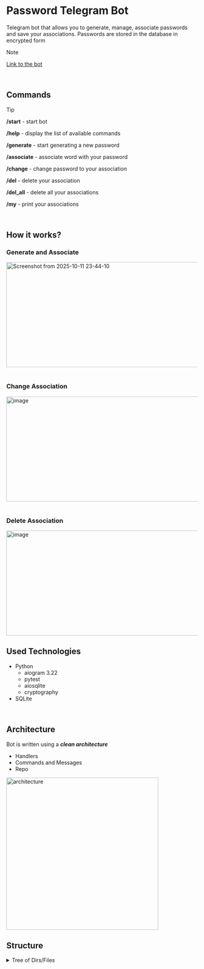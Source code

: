 # Password Telegram Bot

Telegram bot that allows you to generate, manage, associate passwords and save your associations. 
Passwords are stored in the database in encrypted form
> [!NOTE]
> [Link to the bot](https://t.me/pws_generator_bot)

<br>

## Commands
>[!TIP]
> **/start** - start bot
>
> **/help** - display the list of available commands
>
> **/generate** - start generating a new password
>
> **/associate** - associate word with your password
>
> **/change** - change password to your association
>
> **/del** - delete your association
>
> **/del_all** - delete all your associations
>
> **/my** - print your associations

<br>

## How it works?

### Generate and Associate
<img width="600" height="276" alt="Screenshot from 2025-10-11 23-44-10" src="https://github.com/user-attachments/assets/17b290cb-8679-4c5b-973b-4cd7b7560a51" />

 <br>
 <br>
 
### Change Association
<img width="600" height="276" alt="image" src="https://github.com/user-attachments/assets/d68aaa1c-f01e-443d-b8bc-1589fce8520c" />

<br>
<br>

### Delete Association
<img width="600" height="276" alt="image" src="https://github.com/user-attachments/assets/97b8df32-5959-4e54-8e43-31bd412c3df1" />

<br>

## Used Technologies
- Python
  - aiogram 3.22
  - pytest
  - aiosqlite
  - cryptography
- SQLite

<br>

## Architecture
Bot is written using a ***clean architecture***

- Handlers
- Commands and Messages
- Repo

<img width="400" height="400" alt="architecture" src="https://github.com/user-attachments/assets/2241f031-ee50-4e28-ad1e-1c297831ac61" />

<br>

## Structure
<details> <summary>Tree of Dirs/Files</summary>
  
```
├── app
│   ├── app.py
│   ├── commands
│   │   ├── association
│   │   │   ├── adder.py
│   │   │   ├── association.py
│   │   │   ├── changer.py
│   │   │   ├── deleter.py
│   │   │   ├── __init__.py
│   │   │   └── printer.py
│   │   ├── commands.py
│   │   ├── default
│   │   │   ├── helper.py
│   │   │   ├── __init__.py
│   │   │   └── starter.py
│   │   ├── __init__.py
│   │   └── password
│   │       ├── __init__.py
│   │       └── password.py
│   ├── errors
│   │   ├── errors.py
│   │   └── __init__.py
│   ├── handlers
│   │   ├── association
│   │   │   ├── adder.py
│   │   │   ├── association.py
│   │   │   ├── changer.py
│   │   │   ├── deleter.py
│   │   │   ├── __init__.py
│   │   │   └── printer.py
│   │   ├── default
│   │   │   ├── help.py
│   │   │   ├── __init__.py
│   │   │   └── start.py
│   │   ├── handler.py
│   │   ├── __init__.py
│   │   ├── message
│   │   │   ├── __init__.py
│   │   │   └── message.py
│   │   ├── password
│   │   │   ├── __init__.py
│   │   │   └── password.py
│   │   └── registrator
│   │       ├── __init__.py
│   │       └── registrator.py
│   ├── __init__.py
│   ├── message
│   │   ├── __init__.py
│   │   └── message.py
│   ├── password
│   │   ├── generator.py
│   │   └── __init__.py
│   ├── repo
│   │   ├── __init__.py
│   │   ├── query
│   │   │   ├── common
│   │   │   │   ├── common.py
│   │   │   │   └── __init__.py
│   │   │   ├── creator
│   │   │   │   ├── creator.py
│   │   │   │   └── __init__.py
│   │   │   ├── __init__.py
│   │   │   ├── password
│   │   │   │   ├── __init__.py
│   │   │   │   └── password.py
│   │   │   └── user
│   │   │       ├── __init__.py
│   │   │       └── user.py
│   │   ├── repo.py
│   │   └── tables.py
│   └── state
│       ├── __init__.py
│       └── state.py
├── config
│   ├── config.py
│   └── __init__.py
├── LICENSE
├── logger
│   ├── __init__.py
│   └── logger.py
├── main.py
├── passwords.db
├── README.md
├── requirements.txt
├── test.db
├── tests
│   ├── converter
│   │   ├── fixture.py
│   │   ├── __init__.py
│   │   └── test_converter.py
│   ├── encrypter
│   │   ├── fixture.py
│   │   ├── __init__.py
│   │   └── test_encrypter.py
│   ├── generator
│   │   ├── fixture.py
│   │   ├── __init__.py
│   │   └── test_generator.py
│   ├── __init__.py
│   ├── repo
│   │   ├── fixture.py
│   │   ├── __init__.py
│   │   └── test_repo.py
│   └── respondent
│       ├── fixture.py
│       ├── __init__.py
│       └── test_respondent.py
└── utils
    ├── converter.py
    ├── encrypter.py
    ├── __init__.py
    └── respondent.py
```

</details>
